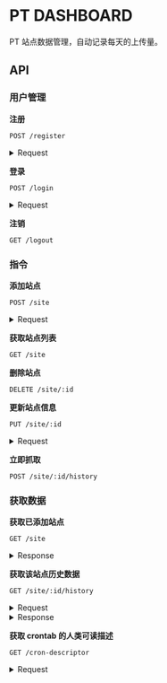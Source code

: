 # PT DASHBOARD

PT 站点数据管理，自动记录每天的上传量。

## API

### 用户管理

**注册**

`POST /register`

<details><summary>Request</summary>

| key      | type   |
| -------- | ------ |
| username | string |
| password | string |

</details>

**登录**

`POST /login`

<details><summary>Request</summary>

| key      | type   |
| -------- | ------ |
| username | string |
| password | string |

</details>

**注销**

`GET /logout`

### 指令

**添加站点**

`POST /site`

<details><summary>Request</summary>

| key      | type                 |
| -------- | -------------------- |
| type     | 'ourbits' \| 'mteam' |
| username | string               |
| password | string               |
| otp      | string               |
| rule     | string               |

</details>

**获取站点列表**

`GET /site`

**删除站点**

`DELETE /site/:id`

**更新站点信息**

`PUT /site/:id`

<details><summary>Request</summary>

| key      | type               |
| -------- | ------------------ |
| type     | 'cookie' \| 'rule' |
| username | string             |
| password | string             |
| otp      | string             |
| rule     | string             |

`type`为`cookie`时，可以传所有参数，否则参数只能是`rule`

</details>

**立即抓取**

`POST /site/:id/history`

### 获取数据

**获取已添加站点**

`GET /site`

<details><summary>Response</summary>

| key          | type   |
| ------------ | ------ |
| siteID       | string |
| siteUsername | string |
| upload       | string |
| lastRecord   | Record |

</details>

**获取该站点历史数据**

`GET /site/:id/history`

<details><summary>Request</summary>

| key   | type   |
| ----- | ------ |
| page  | number |
| limit | number |

</details>

<details><summary>Response</summary>

| key     | type     |
| ------- | -------- |
| total   | number   |
| records | Record[] |

</details>

**获取 crontab 的人类可读描述**

`GET /cron-descriptor`

<details><summary>Request</summary>

| key  | type   |
| ---- | ------ |
| cron | string |

</details>
